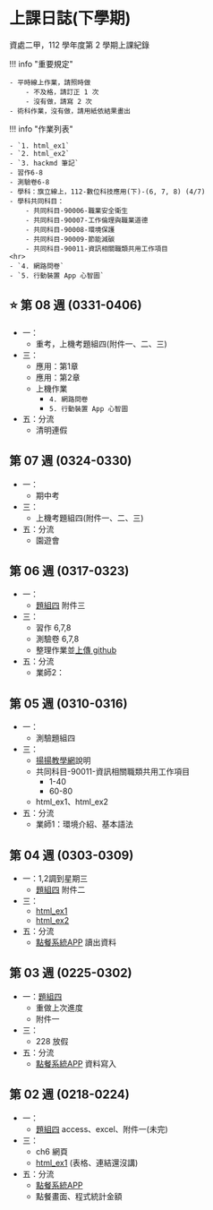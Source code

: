 # 上課日誌(下學期)

資處二甲，112 學年度第 2 學期上課紀錄


!!! info "重要規定"

    - 平時線上作業，請照時做
        - 不及格，請訂正 1 次
        - 沒有做，請寫 2 次
    - 術科作業，沒有做，請用紙依結果畫出


!!! info "作業列表"

    - `1. html_ex1`
    - `2. html_ex2`
    - `3. hackmd 筆記`
    - 習作6-8
    - 測驗卷6-8
    - 學科：旗立線上，112-數位科技應用(下)-(6, 7, 8) (4/7)
    - 學科共同科目：
        - 共同科目-90006-職業安全衛生
        - 共同科目-90007-工作倫理與職業道德
        - 共同科目-90008-環境保護
        - 共同科目-90009-節能減碳
        - 共同科目-90011-資訊相關職類共用工作項目	
    <hr>
    - `4. 網路問卷`
    - `5. 行動裝置 App 心智圖`
<!--
!!! danger "作業時程"

    - 乙級題組五 (成績上傳) (11/19)

    <hr>

    - 去背 (10/22)
    - 樣式(小論文) (10/22)
--> 

## :star: 第 08 週 (0331-0406)
- 一：
    - 重考，上機考題組四(附件一、二、三)
- 三：
    - 應用：第1章
    - 應用：第2章
    - 上機作業
        - `4. 網路問卷`
        - `5. 行動裝置 App 心智圖`
- 五：分流
    - 清明連假




## 第 07 週 (0324-0330)
- 一：
    - 期中考
- 三：
    - 上機考題組四(附件一、二、三)
- 五：分流
    - 園遊會



## 第 06 週 (0317-0323)
- 一：
    - [題組四](../cert/cert2/resolve-4.md) 附件三
- 三：
    - 習作 6,7,8
    - 測驗卷 6,7,8
    - 整理作業並[上傳 github](./misc/github_upload.md)
- 五：分流
    - 業師2：


## 第 05 週 (0310-0316)
- 一：
    - 測驗題組四
- 三：
    - [揚揚教學網](https://kd.elvs.chc.edu.tw/)說明
    - 共同科目-90011-資訊相關職類共用工作項目
        - 1-40
        - 60-80
    - html_ex1、html_ex2
- 五：分流
    - 業師1：環境介紹、基本語法



## 第 04 週 (0303-0309)
- 一：1,2調到星期三
    - [題組四](../cert/cert2/resolve-4.md) 附件二
- 三：
    <!-- - [題組四](../cert/cert2/resolve-4.md) 附件三、附件四 -->
    - [html_ex1](./misc/html_ex1.md)
    - [html_ex2](./misc/html_ex2.md)
- 五：分流
    - [點餐系統APP](../programming/app_inventor/online_order/order_system.md) 讀出資料


## 第 03 週 (0225-0302)
- 一：[題組四](../cert/cert2/resolve-4.md)
    - 重做上次進度
    - 附件一
- 三：
    - 228 放假
- 五：分流
    - [點餐系統APP](../programming/app_inventor/online_order/order_system.md) 資料寫入


## 第 02 週 (0218-0224)
- 一：
    - [題組四](../cert/cert2/resolve-4.md) access、excel、附件一(未完)
- 三：
    - ch6 網頁
    - [html_ex1](./misc/html_ex1.md)  (表格、連結還沒講)
    <!-- - [html_ex2](./misc/html_ex2.md) -->
- 五：分流
    - [點餐系統APP](../programming/app_inventor/online_order/order_system.md)
    - 點餐畫面、程式統計金額

